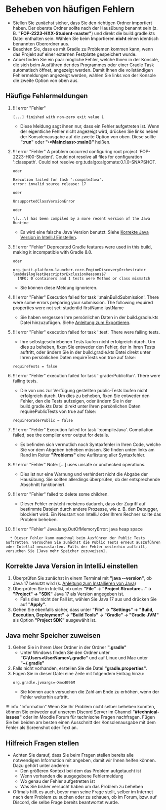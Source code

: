 # Beheben von häufigen Fehlern

* Stellen Sie zunächst sicher, dass Sie den richtigen Ordner importiert haben. Der oberste Ordner sollte nach der Hausübung benannt sein (z. B. **"FOP-2223-HXX-Student-master"**) und direkt die build.gradle.kts Datei enthalten sein. Wählen Sie beim Importieren **nicht** einen identisch benannten Oberordner aus.
* Beachten Sie, dass es mit Gradle zu Problemen kommen kann, wenn das Projekt auf einer externen Festplatte gespeichert wurde.
* Anbei finden Sie ein paar mögliche Fehler, welche Ihnen in der Konsole, die sich beim Ausführen der des Programmes oder einer Gradle Task automatisch öffnet, angezeigt werden. Damit Ihnen die vollständigen Fehlermeldungen angezeigt werden, wählen Sie links von der Konsole die zweite Option von oben aus.

## Häufige Fehlermeldungen

   1. !!! error "Fehler"

          [...] finished with non-zero exit value 1

      * Diese Meldung sagt ihnen nur, dass ein Fehler aufgetreten ist. Wenn der eigentliche Fehler nicht angezeigt wird, drücken Sie links neben der Konsolenausgabe auf die zweite Option von oben. Diese sollte **":run"** oder **":<Mainclass\>:main()"** heißen.


   2. !!! error "Fehler"
          A problem occurred configuring root project 'FOP-2223-H00-Student'.
          Could not resolve all files for configuration ':classpath'.
          Could not resolve org.tudalgo:algomate:0.1.0-SNAPSHOT.

          oder

          Execution failed for task ':compileJava'.
          error: invalid source release: 17

          oder

          UnsupportedClassVersionError

          oder

          \[...\] has been compiled by a more recent version of the Java Runtime

      * Es wird eine falsche Java Version benutzt. Siehe [Korrekte Java Version in IntelliJ Einstellen].


   3. !!! error "Fehler"
          Deprecated Gradle features were used in this build, making it incompatible with Gradle 8.0.

          oder

          org.junit.platform.launcher.core.EngineDiscoveryOrchestrator lambda$logTestDescriptorExclusionReasons$7
            INFO: 0 containers and 1 tests were Method or class mismatch

      * Sie können diese Meldung ignorieren.


   4. !!! error "Fehler"
          Execution failed for task ':mainBuildSubmission'.
          There were some errors preparing your submission. The following required properties were not set:
          studentId
          firstName
          lastName

      * Sie haben vergessen Ihre persönlichen Daten in der build.gradle.kts Datei hinzuzufügen. Siehe [Anleitung zum Exportieren].


   5. !!! error "Fehler"
          execution failed for task ':test'.
          There were failing tests.

      * Ihre selbstgeschriebenen Tests laufen nicht erfolgreich durch. Um dies zu beheben, fixen Sie entweder den Fehler, der in Ihren Tests auftritt, oder ändern Sie in der build.gradle.kts Datei direkt unter Ihren persönlichen Daten requireTests von true auf false:
      ```
      requireTests = false
      ```

   6. !!! error "Fehler"
          execution failed for task ':graderPublicRun'.
          There were failing tests.

      * Die von uns zur Verfügung gestellten public-Tests laufen nicht erfolgreich durch. Um dies zu beheben, fixen Sie entweder den Fehler, den die Tests aufzeigen, oder ändern Sie in der build.gradle.kts Datei direkt unter Ihren persönlichen Daten requirePublicTests von true auf false:
      ```
      requireGraderPublic = false
      ```

   7. !!! error "Fehler"
          Execution failed for task ':compileJava'.
          Compilation failed; see the compiler error output for details.

      * Es befinden sich vermutlich noch Syntaxfehler in Ihren Code, welche Sie vor dem Abgeben beheben müssen. Sie finden unten links am Rand im Reiter **"Problems"** eine Auflistung aller Syntaxfehler.


   8. !!! error "Fehler"
          Note: \[...\] uses unsafe or unchecked operations.

      * Dies ist nur eine Warnung und verhindert nicht die Abgabe der Hausübung. Sie sollten allerdings überprüfen, ob der entsprechende Abschnitt funktioniert.


   9. !!! error  "Fehler"
          failed to delete some children.

      * Dieser Fehler entsteht meistens dadurch, dass der Zugriff auf bestimmte Dateien durch andere Prozesse, wie z. B. den Debugger, blockiert wird. Ein Neustart von IntelliJ oder Ihrem Rechner sollte das Problem beheben.

   10. !!! error "Fehler"
           Java.lang.OutOfMemoryError: java heap space

      * Dieser Fehler kann manchmal beim Ausführen der Public Tests auftretten. Versuchen Sie zunächst die Public Tests erneut auszuführen oder IntelliJ neuzustarten. Falls der Fehler weiterhin auftritt, versuchen Sie [Java mehr Speicher zuzuweisen].

## Korrekte Java Version in IntelliJ einstellen

1. Überprüfen Sie zunächst in einem Terminal mit **"java --version"**, ob Java 17 benutzt wird (s. [Anleitung zum Installieren von Java])
2. Überprüfen Sie in IntelliJ, ob unter **"File" -> "Project Structure..." -> "Project" -> "SDK"** Java 17 als Version angegeben ist.
    * Falls dies nicht der Fall ist, wählen Sie Java 17 aus und drücken Sie auf **"Apply"**.
3. Gehen Sie ebenfalls sicher, dass unter **"File" -> "Settings" -> "Build, Execution, Deployment" -> "Build Tools" -> "Gradle" -> "Gradle JVM"** als Option **"Project SDK"** ausgewählt ist.

## Java mehr Speicher zuweisen

1. Gehen Sie in Ihrem User Ordner in der Ordner **".gradle"**
    * Unter Windows finden Sie den Ordner unter **"C:\Users\<UserName\>\\.gradle"** und auf Linux und Mac unter **"~/.gradle"**
2. Falls nicht vorhanden, erstellen Sie die Datei **"gradle.properties"**.
3. Fügen Sie in dieser Datei eine Zeile mit folgendem Eintrag hinzu:
    ```
    org.gradle.jvmargs=-Xmx4096M
    ```
    * Sie können auch versuchen die Zahl am Ende zu erhöhen, wenn der Fehler weiterhin auftritt.

!!! info "Information"
    Wenn Sie Ihr Problem nicht selber beheben konnten, können Sie entweder auf unserem Discord Server im Channel **"\#technical-issues"** oder im Moodle Forum für technische Fragen nachfragen. Fügen Sie bei beiden am besten einen Ausschnitt der Konsolenausgabe mit dem Fehler als Screenshot oder Text an.

## Hilfreich Fragen stellen

* Achten Sie darauf, dass Sie beim Fragen stellen bereits alle notwendigen Information mit angeben, damit wir Ihnen helfen können. Dazu gehört unter anderen:
    * Den größeren Kontext bei dem das Problem aufgetaucht ist
    * Wenn vorhanden die ausgegebene Fehlermeldung
    * Wo genau der Fehler aufgetretten ist
    * Was Sie bisher versucht haben um das Problem zu beheben
* Oftmals hilft es auch, bevor man seine Frage stellt, selber im Internet nach dem Problem zu suchen oder zu schauen, ob im Forum, bzw. auf Discord, die selbe Frage bereits beantwortet wurde.

[Korrekte Java Version in IntelliJ Einstellen]: https://wiki.tudalgo.org/exercises/fix-errors/#korrekte-java-version-in-intellij-einstellen
[Anleitung zum Installieren von Java]: https://wiki.tudalgo.org/preparation/installation-java/
[Anleitung zum Exportieren]: https://wiki.tudalgo.org/exercises/export-upload/#exportieren
[Java mehr Speicher zuzuweisen]: https://wiki.tudalgo.org/exercises/fix-errors/#java-mehr-speicher-zuweisen